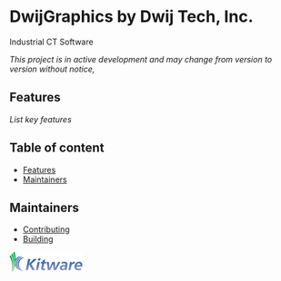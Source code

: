 DwijGraphics by Dwij Tech, Inc.
================================

Industrial CT Software

_This project is in active development and may change from version to version without notice,_

## Features

_List key features_


## Table of content

* [Features](#features)
* [Maintainers](#maintainers)


## Maintainers

* [Contributing](CONTRIBUTING.md)
* [Building](BUILD.md)


![DwijGraphics by Dwij Tech, Inc.](Applications/DwijGraphicsApp/Resources/Images/LogoFull.png?raw=true)

